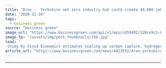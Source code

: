 ```yaml
---
title: "Drax -  Yorkshire net zero industry hub could create 49,000 jobs"
date: "2020-11-18"
tags: 
  - business green
source: "business green"
image_url: "https://www.businessgreen.com/api/v1/wps/cd59492/120ce9c3-617b-4f06-9a3a-f8547f8c7a15/7/Drax-350x250-185x114.jpg"
image_fp: "/assets/img/post_thumbnails/156.jpg"
lead: "
 Study by Vivid Economics estimates scaling up carbon capture, hydrogen, and BECCS could deliver £3bn economic boost to the region ..."
article_url: "https://www.businessgreen.com/news/4023552/drax-yorkshire-net-zero-industry-hub-create-49-jobs"
---
```


---

